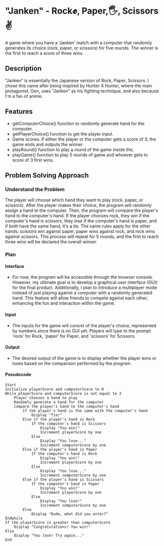 # "Janken" - Rock✊, Paper,🖐️, Scissors✌️
A game where you have a 'Janken' match with a computer that randomly generates its choice (rock, paper, or scissors) for five rounds. The winner is the first to reach a score of three wins.

## Description
"Janken" is essentially the Japanese version of Rock, Paper, Scissors. I chose this name after being inspired by Hunter X Hunter, where the main protagonist, Gon, uses "Janken" as his fighting technique, and also because I'm a fan of anime.

## Features
- getComputerChoice() function to randomly generate hand for the computer.
- getPlayerChoice() function to get the player input.
- Game scores. If either the player or the computer gets a score of 3, the game ends and outputs the winner.
- playRound() function to play a round of the game inside the;
- playGame() function to play 5 rounds of game and whoever gets to score of 3 first wins.

## Problem Solving Approach

### Understand the Problem
The player will choose which hand they want to play (rock, paper, or scissors). After the player makes their choice, the program will randomly assign a hand to the computer. Then, the program will compare the player's hand to the computer's hand. If the player chooses rock, they win if the computer's hand is scissors, they lose if the computer's hand is paper, and if both have the same hand, it's a tie. The same rules apply for the other hands: scissors win against paper, paper wins against rock, and rock wins against scissors. This process will repeat for 5 rounds, and the first to reach three wins will be declared the overall winner.

### Plan
#### Interface
- For now, the program will be accessible through the browser console. However, my ultimate goal is to develop a graphical user interface (GUI) for the final product. Additionally, I plan to introduce a multiplayer mode instead of just playing against a computer with a randomly generated hand. This feature will allow friends to compete against each other, enhancing the fun and interaction within the game.

#### Input
- The inputs for the game will consist of the player's choice, represented by numbers since there is no GUI yet. Players will type to the prompt 'rock' for Rock, 'paper' for Paper, and 'scissors' for Scissors.

#### Output
- The desired output of the game is to display whether the player wins or loses based on the comparison performed by the program.

#### Pseudocode
```
Start
Initialize playerScore and computerScore to 0
While playerScore and computerScore is not equal to 3
    Player chooses a hand to play
    Randomly generate a hand for the computer
    Compare the player's hand to the computer's hand
        If the player's hand is the same with the computer's hand
            Display "Tie!"
        Else if the player's hand is Rock
            If the computer's hand is Scissors
                Display "You win!"
                Increment playerScore by one
            Else
                Display "You lose..."
                Increment computerScore by one
        Else if the player's hand is Paper
            If the computer's hand is Rock
                Display "You win!"
                Increment playerScore by one
            Else
                Display "You lose..."
                Increment computerScore by one
        Else if the player's hand is Scissors
            If the computer's hand is Paper
                Display "You win!"
                Increment playerScore by one
            Else
                Display "You lose!"
                Increment computerScore by one
        Else
            Display "Dude, what did you enter?"
Endwhile
If the playerScore is greater than computerScore
    Display "Congratulations! You win!"
Else
    Display "You lose! Try again..."
End
```

